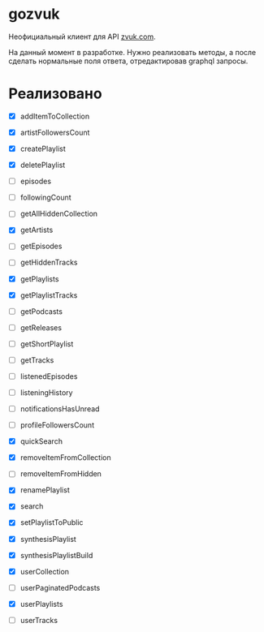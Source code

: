 # gozvuk

Неофициальный клиент для API [zvuk.com](https://zvuk.com).

На данный момент в разработке.
Нужно реализовать методы, а после сделать нормальные поля ответа,
отредактировав graphql запросы.

# Реализовано

- [x] addItemToCollection

- [x] artistFollowersCount

- [x] createPlaylist

- [x] deletePlaylist

- [ ] episodes

- [ ] followingCount

- [ ] getAllHiddenCollection

- [x] getArtists

- [ ] getEpisodes

- [ ] getHiddenTracks

- [x] getPlaylists

- [x] getPlaylistTracks

- [ ] getPodcasts

- [ ] getReleases

- [ ] getShortPlaylist

- [ ] getTracks

- [ ] listenedEpisodes

- [ ] listeningHistory

- [ ] notificationsHasUnread

- [ ] profileFollowersCount

- [x] quickSearch

- [x] removeItemFromCollection

- [ ] removeItemFromHidden

- [x] renamePlaylist

- [x] search

- [x] setPlaylistToPublic

- [x] synthesisPlaylist

- [x] synthesisPlaylistBuild

- [x] userCollection

- [ ] userPaginatedPodcasts

- [x] userPlaylists

- [ ] userTracks
